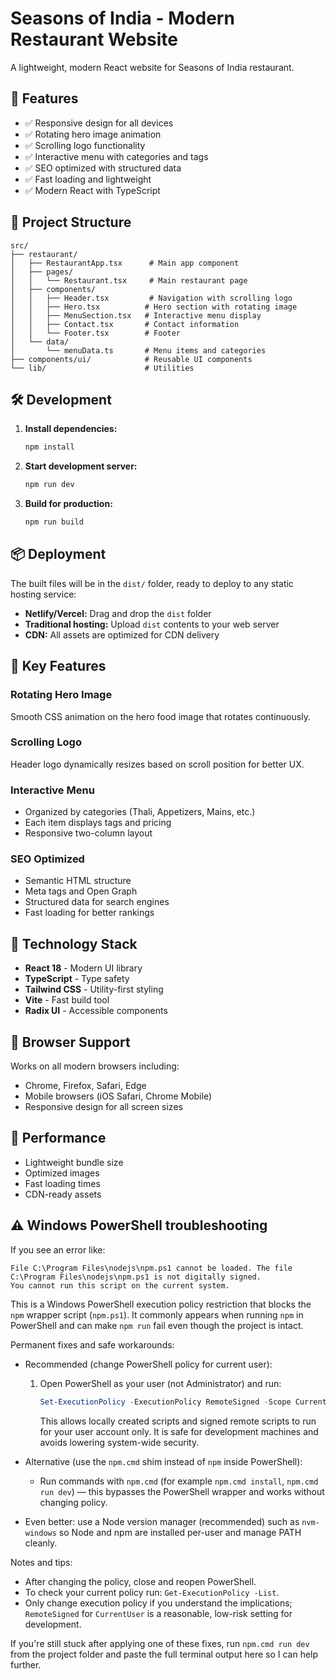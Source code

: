 # Seasons of India - Modern Restaurant Website

A lightweight, modern React website for Seasons of India restaurant.

## 🚀 Features

- ✅ Responsive design for all devices
- ✅ Rotating hero image animation
- ✅ Scrolling logo functionality
- ✅ Interactive menu with categories and tags
- ✅ SEO optimized with structured data
- ✅ Fast loading and lightweight
- ✅ Modern React with TypeScript

## 📁 Project Structure

```
src/
├── restaurant/
│   ├── RestaurantApp.tsx      # Main app component
│   ├── pages/
│   │   └── Restaurant.tsx     # Main restaurant page
│   ├── components/
│   │   ├── Header.tsx         # Navigation with scrolling logo
│   │   ├── Hero.tsx          # Hero section with rotating image
│   │   ├── MenuSection.tsx   # Interactive menu display
│   │   ├── Contact.tsx       # Contact information
│   │   └── Footer.tsx        # Footer
│   └── data/
│       └── menuData.ts       # Menu items and categories
├── components/ui/            # Reusable UI components
└── lib/                      # Utilities
```

## 🛠️ Development

1. **Install dependencies:**
   ```bash
   npm install
   ```

2. **Start development server:**
   ```bash
   npm run dev
   ```

3. **Build for production:**
   ```bash
   npm run build
   ```

## 📦 Deployment

The built files will be in the `dist/` folder, ready to deploy to any static hosting service:

- **Netlify/Vercel:** Drag and drop the `dist` folder
- **Traditional hosting:** Upload `dist` contents to your web server
- **CDN:** All assets are optimized for CDN delivery

## 🎯 Key Features

### Rotating Hero Image
Smooth CSS animation on the hero food image that rotates continuously.

### Scrolling Logo
Header logo dynamically resizes based on scroll position for better UX.

### Interactive Menu
- Organized by categories (Thali, Appetizers, Mains, etc.)
- Each item displays tags and pricing
- Responsive two-column layout

### SEO Optimized
- Semantic HTML structure
- Meta tags and Open Graph
- Structured data for search engines
- Fast loading for better rankings

## 🔧 Technology Stack

- **React 18** - Modern UI library
- **TypeScript** - Type safety
- **Tailwind CSS** - Utility-first styling
- **Vite** - Fast build tool
- **Radix UI** - Accessible components

## 📱 Browser Support

Works on all modern browsers including:
- Chrome, Firefox, Safari, Edge
- Mobile browsers (iOS Safari, Chrome Mobile)
- Responsive design for all screen sizes

## 🚀 Performance

- Lightweight bundle size
- Optimized images
- Fast loading times
- CDN-ready assets

## ⚠️ Windows PowerShell troubleshooting

If you see an error like:

```
File C:\Program Files\nodejs\npm.ps1 cannot be loaded. The file C:\Program Files\nodejs\npm.ps1 is not digitally signed.
You cannot run this script on the current system.
```

This is a Windows PowerShell execution policy restriction that blocks the `npm` wrapper script (`npm.ps1`). It commonly appears when running `npm` in PowerShell and can make `npm run` fail even though the project is intact.

Permanent fixes and safe workarounds:

- Recommended (change PowerShell policy for current user):

   1. Open PowerShell as your user (not Administrator) and run:

       ```powershell
       Set-ExecutionPolicy -ExecutionPolicy RemoteSigned -Scope CurrentUser
       ```

       This allows locally created scripts and signed remote scripts to run for your user account only. It is safe for development machines and avoids lowering system-wide security.

- Alternative (use the `npm.cmd` shim instead of `npm` inside PowerShell):

   - Run commands with `npm.cmd` (for example `npm.cmd install`, `npm.cmd run dev`) — this bypasses the PowerShell wrapper and works without changing policy.

- Even better: use a Node version manager (recommended) such as `nvm-windows` so Node and npm are installed per-user and manage PATH cleanly.

Notes and tips:

- After changing the policy, close and reopen PowerShell.
- To check your current policy run: `Get-ExecutionPolicy -List`.
- Only change execution policy if you understand the implications; `RemoteSigned` for `CurrentUser` is a reasonable, low-risk setting for development.

If you're still stuck after applying one of these fixes, run `npm.cmd run dev` from the project folder and paste the full terminal output here so I can help further.